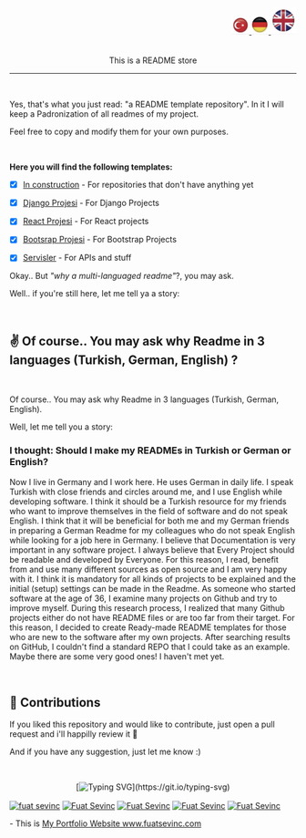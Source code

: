 <div align="right" >
  <a href="./README.md">
    <img src="./images/tr.png" alt="Türkce" width="30px" ></img>
  </a>
  <a href="./README.de.md">
    <img src="./images/de.png" alt="Deutsch" width="30px" ></img>
  </a>
  <a href="./README.en.md">
    <img src="./images/en.png" alt="English" width="45px" ></img>
  </a>
</div>
<br/>

<div align="center">
 
  <br/>
  <span>This is a README store</span>
</div>

--- 

<br/>

Yes, that's what you just read: "a README template repository".
In it I will keep a Padronization of all readmes of my project.

Feel free to copy and modify them for your own purposes.

<br/>

**Here you will find the following templates:**

- [x] [In construction](./Construction/README.Construction.md) - For repositories that don't have anything yet 

- [x] [Django Projesi](./Django/README.Django.md) - For Django Projects 

- [x] [React Projesi](./React/README.React.md) - For React projects 

- [x] [Bootsrap Projesi](./Bootsrap/README.Bootsrap.md) - For Bootstrap Projects 

- [x] [Servisler](./Api/README.Api.md) - For APIs and stuff



Okay.. But *"why a multi-languaged readme"*?, you may ask.

Well.. if you're still here, let me tell ya a story:

<br/>

## :v: Of course.. You may ask why Readme in 3 languages ​​(Turkish, German, English) ?
<br/>

Of course.. You may ask why Readme in 3 languages ​​(Turkish, German, English).

Well, let me tell you a story:


### I thought: Should I make my READMEs in Turkish or German or English?

Now I live in Germany and I work here. He uses German in daily life. 
I speak Turkish with close friends and circles around me, and I use English while developing software. 
I think it should be a Turkish resource for my friends who want to improve themselves in the field of software and do not speak English. 
I think that it will be beneficial for both me and my German friends in preparing a German Readme for my colleagues who do not speak English while looking for a job here in Germany.
I believe that Documentation is very important in any software project.
I always believe that Every Project should be readable and developed by Everyone.
For this reason, I read, benefit from and use many different sources as open source and I am very happy with it.
I think it is mandatory for all kinds of projects to be explained and the initial (setup) settings can be made in the Readme.
As someone who started software at the age of 36, I examine many projects on Github and try to improve myself.
During this research process, I realized that many Github projects either do not have README files or are too far from their target.
For this reason, I decided to create Ready-made README templates for those who are new to the software after my own projects.
After searching results on GitHub, I couldn't find a standard REPO that I could take as an example.
Maybe there are some very good ones! I haven't met yet.




<br/>



## :handshake: Contributions


If you liked this repository and would like to contribute, just open a pull request and i'll happilly review it :white_heart:

And if you have any suggestion, just let me know :)

<br/>
<div align='center'>
 
[![Typing SVG](https://readme-typing-svg.herokuapp.com?font=Timmana&size=30&duration=6000&color=F74747&center=true&vCenter=true&lines=%F0%9F%94%97+Connect+with+me...)](https://git.io/typing-svg)
<p align="left">
  <a href="https://www.linkedin.com/in/fuat-sevin%C3%A7-6a7969217/" target="blank"><img align="center" src="https://raw.githubusercontent.com/rahuldkjain/github-profile-readme-generator/master/src/images/icons/Social/linked-in-alt.svg" alt="fuat sevinc" height="30" width="40" /></a>
<a href="https://codepen.io/fuatsevinc" target="blank"><img align="center" src="https://cdn.jsdelivr.net/npm/simple-icons@3.0.1/icons/codepen.svg" alt="Fuat Sevinc" height="30" width="40" /></a>  
  <a href="https://app.netlify.com/teams/fuatsevinc/overview" target="blank"><img align="center" src="https://cdn.jsdelivr.net/npm/simple-icons@3.0.1/icons/netlify.svg" alt="Fuat Sevinc" height="30" width="40" /></a>
<a href="https://twitter.com/FuatSevinc_" target="blank"><img align="center" src="https://cdn.jsdelivr.net/npm/simple-icons@3.0.1/icons/twitter.svg" alt="Fuat Sevinc" height="30" width="40" /></a>
<a href="https://www.instagram.com/fuatsevinc66/" target="blank"><img align="center" src="https://cdn.jsdelivr.net/npm/simple-icons@3.0.1/icons/instagram.svg" alt="Fuat Sevinc" height="30" width="40" /></a>
</p>
<p align="left">
- This is <a href="http://www.fuatsevinc.com" target="_blank">My Portfolio Website www.fuatsevinc.com</a>
</p>

</div>
